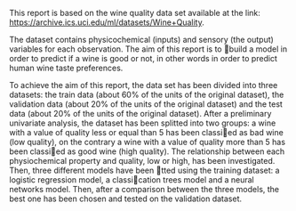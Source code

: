 This report is based on the wine quality data set available at the link:
https://archive.ics.uci.edu/ml/datasets/Wine+Quality.

The dataset contains physicochemical (inputs) and sensory (the output) variables for each observation. 
The aim of this report is to build a model in order to predict if a wine is good or not, in
other words in order to predict human wine taste preferences.

To achieve the aim of this report, the data set has been divided into three datasets: the train
data (about 60% of the units of the original dataset), the validation data (about 20% of the units
of the original dataset) and the test data (about 20% of the units of the original dataset).
After a preliminary univariate analysis, the dataset has been splitted into two groups: a wine
with a value of quality less or equal than 5 has been classied as bad wine (low quality), on
the contrary a wine with a value of quality more than 5 has been classied as good wine (high
quality). The relationship between each physiochemical property and quality, low or high, has
been investigated. Then, three different models have been tted using the training dataset: a
logistic regression model, a classication trees model and a neural networks model. Then, after a
comparison between the three models, the best one has been chosen and tested on the validation
dataset.

